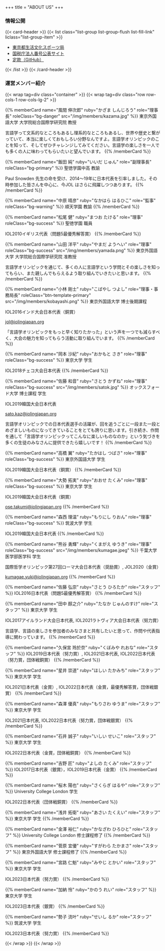 +++
title = "ABOUT US"
+++

### 情報公開

{{< card-header >}}
{{< list class="list-group list-group-flush list-fill-link" liclass="list-group-item" >}}

- [東京都生活文化スポーツ局](https://www.seikatubunka.metro.tokyo.lg.jp/houjin/npo_houjin/list/ledger/0003097.html)
- [国税庁法人番号公表サイト](https://www.houjin-bangou.nta.go.jp/henkorireki-johoto.html?selHouzinNo=7010105001398)
- [定款（GitHub）](https://github.com/iolingjapan/articles/)

{{< /list >}}
{{< /card-header >}}

### 運営メンバー紹介

{{< wrap tag=div class="container" >}}
{{< wrap tag=div class="row row-cols-1 row-cols-lg-2" >}}

{{% memberCard name="風間 伸次郎" ruby="かざま しんじろう" role="理事長" roleClass="bg-danger" src="/img/members/kazama.jpg" %}}
東京外国語大学 大学院総合国際学研究院 教授

言語学って文系的なところもあるし理系的なところもあるし、世界や歴史と繋がっていて、本当に楽しくておもしろい分野なんですよ。言語学オリンピックのことを知って、そしてぜひチャレンジしてみてください。言語学の楽しさを一人でも多くの人に味わってもらいたいと望んでいます。
{{% /memberCard %}}

{{% memberCard name="飯田 純" ruby="いいだ じゅん" role="副理事長" roleClass="bg-primary" %}}
聖徳学園中高 教諭

Paul Snowden 先生の命を受け、2014〜19年に日本代表を引率しました。その時参加した皆さんを中心に、今JOL はさらに飛躍しつつあります。
{{% /memberCard %}}

{{% memberCard name="中原 晴彦" ruby="なかはら はるひこ" role="監事" roleClass="bg-warning" %}}
順天学園 教諭
{{% /memberCard %}}

{{% memberCard name="松尾 健" ruby="まつお たける" role="理事" roleClass="bg-success" %}}
聖徳学園 職員

IOL2010イギリス代表（問題5最優秀解答賞）
{{% /memberCard %}}

{{% memberCard name="山田 洋平" ruby="やまだ ようへい" role="理事" roleClass="bg-success" src="/img/members/yamada.png" %}}
東京外国語大学 大学院総合国際学研究院 准教授

言語学オリンピックを通じて、多くの人に言語学という学問とその楽しさを知ってもらい、また親しんでもらえるよう取り組んでいきたいと思います。
{{% /memberCard %}}

{{% memberCard name="小林 剛士" ruby="こばやし つよし" role="理事・事務局長" roleClass="btn-template-primary" src="/img/members/kobayashi.png" %}}
東京外国語大学 博士後期課程

IOL2016インド大会日本代表（銅賞）

<jol@iolingjapan.org>

「言語学オリンピックをもっと早く知りたかった」という声を一つでも減らすべく、大会の魅力を知ってもらう活動に取り組んでいます。
{{% /memberCard %}}

{{% memberCard name="岡本 沙紀" ruby="おかもと さき" role="理事" roleClass="bg-success" %}}
東京大学 学生

IOL2018チェコ大会日本代表
{{% /memberCard %}}

{{% memberCard name="佐藤 和音" ruby="さとう かずね" role="理事" roleClass="bg-success" src="/img/members/satok.jpg" %}}
オックスフォード大学 博士課程 学生

IOL2019韓国大会日本代表

<sato.kaz@iolingjapan.org>

言語学オリンピックでの日本代表選手の活躍が、回を追うごとに一段また一段とめざましいものになってきていることをとても誇りに思います。引き続き、作問を通して「言語学オリンピックってこんなに楽しいものなのか」という気づきを多くの生徒のみなさんに提供できたら嬉しいです！
{{% /memberCard %}}

{{% memberCard name="高橋 翼" ruby="たかはし つばさ" role="理事" roleClass="bg-success" %}}
東京外国語大学 学生

IOL2019韓国大会日本代表（銅賞）
{{% /memberCard %}}

{{% memberCard name="大勢 拓実" ruby="おおせ たくみ" role="理事" roleClass="bg-success" %}}
東京大学 学生

IOL2019韓国大会日本代表（銅賞）

<ose.takumi@iolingjapan.org>
{{% /memberCard %}}

{{% memberCard name="森西 理温" ruby="もりにし りおん" role="理事" roleClass="bg-success" %}}
筑波大学 学生

IOL2019韓国大会日本代表
{{% /memberCard %}}

{{% memberCard name="熊谷 勇輝" ruby="くまがえ ゆうき" role="理事" roleClass="bg-success" src="/img/members/kumagae.jpeg" %}}
千葉大学 医学部医学科 学生

国際哲学オリンピック第27回ローマ大会日本代表（奨励賞）, JOL2020（金賞）

<kumagae.yuki@iolingjapan.org>
{{% /memberCard %}}

{{% memberCard name="佐藤 弘崇" ruby="さとう ひろたか" role="スタッフ" %}}
IOL2016日本代表（問題5最優秀解答賞）
{{% /memberCard %}}

{{% memberCard name="田中 醇之介" ruby="たなか じゅんのすけ" role="スタッフ" %}}
東京大学 学生

IOL2017アイルランド大会日本代表, IOL2021ラトヴィア大会日本代表（努力賞）

言語学、言語の楽しさを参加者のみなさまと共有したいと思って、作問や代表指導に関わっています。
{{% /memberCard %}}

{{% memberCard name="久保宮 玲於奈" ruby="くぼみや れおな" role="スタッフ" %}}
IOL2019日本代表（努力賞）, IOL2021日本代表, IOL2022日本代表（努力賞，団体戦銅賞）
{{% /memberCard %}}

{{% memberCard name="星井 崇道" ruby="ほしい たかみち" role="スタッフ" %}}
東京大学 学生

IOL2021日本代表（金賞）, IOL2022日本代表（金賞，最優秀解答賞，団体戦銀賞）
{{% /memberCard %}}

{{% memberCard name="森澤 優真" ruby="もりさわ ゆうま" role="スタッフ" %}}
東京大学 学生

IOL2021日本代表, IOL2022日本代表（努力賞，団体戦銀賞）
{{% /memberCard %}}

{{% memberCard name="石井 誠子" ruby="いしい せいこ" role="スタッフ" %}}
東京大学 学生

IOL2022日本代表（金賞，団体戦銅賞）
{{% /memberCard %}}

{{% memberCard name="吉野 匠" ruby="よしの たくみ" role="スタッフ" %}}
IOL2017日本代表（銀賞），IOL2019日本代表（金賞）
{{% /memberCard %}}

{{% memberCard name="桜木 陽也" ruby="さくらぎ はるや" role="スタッフ" %}}
University College London 学生

IOL2022日本代表（団体戦銅賞）
{{% /memberCard %}}

{{% memberCard name="浅井 拓衛" ruby="あさい たくえい" role="スタッフ" %}}
東京大学 学生
{{% /memberCard %}}

{{% memberCard name="金澤 裕仁" ruby="かなざわ ひろひと" role="スタッフ" %}}
University College London 修士課程修了
{{% /memberCard %}}

{{% memberCard name="菅原 宜優" ruby="すがわら たかまさ" role="スタッフ" %}}
東京外国語大学 修士課程修了
{{% /memberCard %}}

{{% memberCard name="宮路 仁魁" ruby="みやじ とかい" role="スタッフ" %}}
東京大学 学生

IOL2023日本代表（努力賞）
{{% /memberCard %}}

{{% memberCard name="加納 怜" ruby="かのう れい" role="スタッフ" %}}
東京大学 学生

IOL2023日本代表（銀賞）
{{% /memberCard %}}

{{% memberCard name="勢子 流叶" ruby="せいし るか" role="スタッフ" %}}
筑波大学 学生

IOL2023日本代表（努力賞）
{{% /memberCard %}}

{{< /wrap >}}
{{< /wrap >}}
